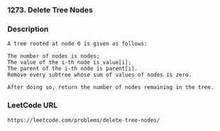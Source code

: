 ### 1273. Delete Tree Nodes

### Description
    A tree rooted at node 0 is given as follows:
    
    The number of nodes is nodes;
    The value of the i-th node is value[i];
    The parent of the i-th node is parent[i].
    Remove every subtree whose sum of values of nodes is zero.
    
    After doing so, return the number of nodes remaining in the tree.
    
### LeetCode URL
    https://leetcode.com/problems/delete-tree-nodes/
